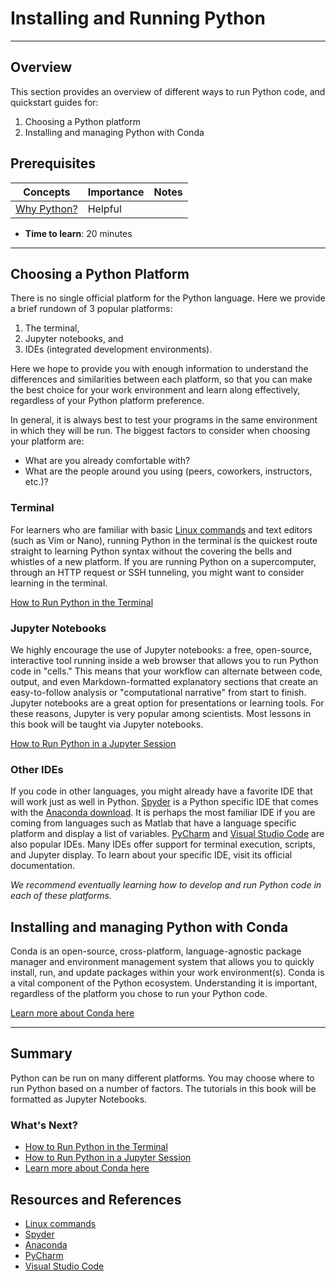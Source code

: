 # Installing and Running Python

---

## Overview

This section provides an overview of different ways to run Python code, and quickstart guides for:

1.  Choosing a Python platform
2.  Installing and managing Python with Conda

## Prerequisites

| Concepts                                                                         | Importance | Notes |
| -------------------------------------------------------------------------------- | ---------- | ----- |
| [Why Python?](https://foundations.projectpythia.org/foundations/why-python) | Helpful    |       |

- **Time to learn**: 20 minutes

---

## Choosing a Python Platform

There is no single official platform for the Python language. Here we provide a brief rundown of 3 popular platforms:

1. The terminal,
2. Jupyter notebooks, and
3. IDEs (integrated development environments).

Here we hope to provide you with enough information to understand the differences and similarities between each platform, so that you can make the best choice for your work environment and learn along effectively, regardless of your Python platform preference.

In general, it is always best to test your programs in the same environment in which they will be run. The biggest factors to consider when choosing your platform are:

- What are you already comfortable with?
- What are the people around you using (peers, coworkers, instructors, etc.)?

### Terminal

For learners who are familiar with basic [Linux commands](https://cheatography.com/davechild/cheat-sheets/linux-command-line/) and text editors (such as Vim or Nano), running Python in the terminal is the quickest route straight to learning Python syntax without the covering the bells and whistles of a new platform. If you are running Python on a supercomputer, through an HTTP request or SSH tunneling, you might want to consider learning in the terminal.

[How to Run Python in the Terminal](terminal.md)

### Jupyter Notebooks

We highly encourage the use of Jupyter notebooks: a free, open-source, interactive tool running inside a web browser that allows you to run Python code in "cells." This means that your workflow can alternate between code, output, and even Markdown-formatted explanatory sections that create an easy-to-follow analysis or "computational narrative" from start to finish. Jupyter notebooks are a great option for presentations or learning tools. For these reasons, Jupyter is very popular among scientists. Most lessons in this book will be taught via Jupyter notebooks.

[How to Run Python in a Jupyter Session](jupyter.md)

### Other IDEs

If you code in other languages, you might already have a favorite IDE that will work just as well in Python. [Spyder](https://www.spyder-ide.org) is a Python specific IDE that comes with the [Anaconda download](https://www.anaconda.com/products/distribution). It is perhaps the most familiar IDE if you are coming from languages such as Matlab that have a language specific platform and display a list of variables. [PyCharm](https://www.jetbrains.com/pycharm/) and [Visual Studio Code](https://code.visualstudio.com) are also popular IDEs. Many IDEs offer support for terminal execution, scripts, and Jupyter display. To learn about your specific IDE, visit its official documentation.

_We recommend eventually learning how to develop and run Python code in each of these platforms._

## Installing and managing Python with Conda

Conda is an open-source, cross-platform, language-agnostic package manager and environment management system that allows you to quickly install, run, and update packages within your work environment(s). Conda is a vital component of the Python ecosystem. Understanding it is important, regardless of the platform you chose to run your Python code.

[Learn more about Conda here](conda.md)

---

## Summary

Python can be run on many different platforms. You may choose where to run Python based on a number of factors. The tutorials in this book will be formatted as Jupyter Notebooks.

### What's Next?

- [How to Run Python in the Terminal](terminal.md)
- [How to Run Python in a Jupyter Session](jupyter.md)
- [Learn more about Conda here](conda.md)

## Resources and References

- [Linux commands](https://cheatography.com/davechild/cheat-sheets/linux-command-line/)
- [Spyder](https://www.spyder-ide.org)
- [Anaconda](https://www.anaconda.com/products/distribution)
- [PyCharm](https://www.jetbrains.com/pycharm/)
- [Visual Studio Code](https://code.visualstudio.com)
